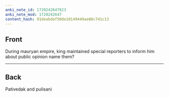 ```yaml
---
anki_note_id: 1720242647823
anki_note_mod: 1720242647
content_hash: 91deabdaf50de10149449ae88c741c13
---
```


## Front

During mauryan empire, king maintained special reporters to inform him about public opinion name them?

<hr/>

## Back

Pativedak and pulisani